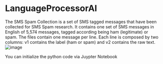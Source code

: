 # LanguageProcessorAI
The SMS Spam Collection is a set of SMS tagged messages that have been collected for SMS Spam research. 
It contains one set of SMS messages in English of 5,574 messages, tagged according being ham (legitimate) or spam.
The files contain one message per line. Each line is composed by two columns: v1 contains the label (ham or spam) and v2 contains the raw text.
![image](https://user-images.githubusercontent.com/77197110/120113856-190c9c00-c185-11eb-85c0-ad1448e24536.png)

You can initialize the python code via Juypter Notebook
